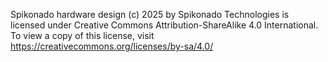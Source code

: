 Spikonado hardware design (c) 2025 by Spikonado Technologies is licensed under Creative Commons Attribution-ShareAlike 4.0 International. To view a copy of this license, visit https://creativecommons.org/licenses/by-sa/4.0/
